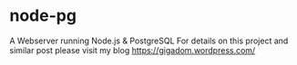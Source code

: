 # node-pg
A Webserver running Node.js &amp; PostgreSQL
For details on this project and similar post please visit  my blog https://gigadom.wordpress.com/
